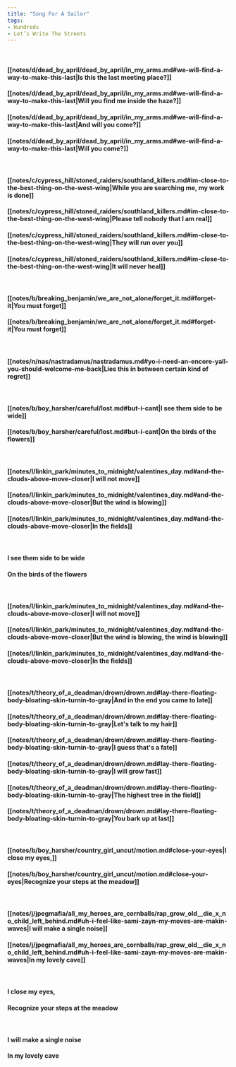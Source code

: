 ```yaml
---
title: "Song For A Sailor"
tags:
- Hundreds
- Let’s Write The Streets
---
```

&nbsp;
#### [[notes/d/dead_by_april/dead_by_april/in_my_arms.md#we-will-find-a-way-to-make-this-last|Is this the last meeting place?]]
#### [[notes/d/dead_by_april/dead_by_april/in_my_arms.md#we-will-find-a-way-to-make-this-last|Will you find me inside the haze?]]
#### [[notes/d/dead_by_april/dead_by_april/in_my_arms.md#we-will-find-a-way-to-make-this-last|And will you come?]]
#### [[notes/d/dead_by_april/dead_by_april/in_my_arms.md#we-will-find-a-way-to-make-this-last|Will you come?]]
&nbsp;
#### [[notes/c/cypress_hill/stoned_raiders/southland_killers.md#im-close-to-the-best-thing-on-the-west-wing|While you are searching me, my work is done]]
#### [[notes/c/cypress_hill/stoned_raiders/southland_killers.md#im-close-to-the-best-thing-on-the-west-wing|Please tell nobody that I am real]]
#### [[notes/c/cypress_hill/stoned_raiders/southland_killers.md#im-close-to-the-best-thing-on-the-west-wing|They will run over you]]
#### [[notes/c/cypress_hill/stoned_raiders/southland_killers.md#im-close-to-the-best-thing-on-the-west-wing|It will never heal]]
&nbsp;
#### [[notes/b/breaking_benjamin/we_are_not_alone/forget_it.md#forget-it|You must forget]]
#### [[notes/b/breaking_benjamin/we_are_not_alone/forget_it.md#forget-it|You must forget]]
&nbsp;
#### [[notes/n/nas/nastradamus/nastradamus.md#yo-i-need-an-encore-yall-you-should-welcome-me-back|Lies this in between certain kind of regret]]
&nbsp;
#### [[notes/b/boy_harsher/careful/lost.md#but-i-cant|I see them side to be wide]]
#### [[notes/b/boy_harsher/careful/lost.md#but-i-cant|On the birds of the flowers]]
&nbsp;
#### [[notes/l/linkin_park/minutes_to_midnight/valentines_day.md#and-the-clouds-above-move-closer|I will not move]]
#### [[notes/l/linkin_park/minutes_to_midnight/valentines_day.md#and-the-clouds-above-move-closer|But the wind is blowing]]
#### [[notes/l/linkin_park/minutes_to_midnight/valentines_day.md#and-the-clouds-above-move-closer|In the fields]]
&nbsp;
#### I see them side to be wide
#### On the birds of the flowers
&nbsp;
#### [[notes/l/linkin_park/minutes_to_midnight/valentines_day.md#and-the-clouds-above-move-closer|I will not move]]
#### [[notes/l/linkin_park/minutes_to_midnight/valentines_day.md#and-the-clouds-above-move-closer|But the wind is blowing, the wind is blowing]]
#### [[notes/l/linkin_park/minutes_to_midnight/valentines_day.md#and-the-clouds-above-move-closer|In the fields]]
&nbsp;
#### [[notes/t/theory_of_a_deadman/drown/drown.md#lay-there-floating-body-bloating-skin-turnin-to-gray|And in the end you came to late]]
#### [[notes/t/theory_of_a_deadman/drown/drown.md#lay-there-floating-body-bloating-skin-turnin-to-gray|Let's talk to my hair]]
#### [[notes/t/theory_of_a_deadman/drown/drown.md#lay-there-floating-body-bloating-skin-turnin-to-gray|I guess that's a fate]]
#### [[notes/t/theory_of_a_deadman/drown/drown.md#lay-there-floating-body-bloating-skin-turnin-to-gray|I will grow fast]]
#### [[notes/t/theory_of_a_deadman/drown/drown.md#lay-there-floating-body-bloating-skin-turnin-to-gray|The highest tree in the field]]
#### [[notes/t/theory_of_a_deadman/drown/drown.md#lay-there-floating-body-bloating-skin-turnin-to-gray|You bark up at last]]
&nbsp;
#### [[notes/b/boy_harsher/country_girl_uncut/motion.md#close-your-eyes|I close my eyes,]]
#### [[notes/b/boy_harsher/country_girl_uncut/motion.md#close-your-eyes|Recognize your steps at the meadow]]
&nbsp;
#### [[notes/j/jpegmafia/all_my_heroes_are_cornballs/rap_grow_old__die_x_no_child_left_behind.md#uh-i-feel-like-sami-zayn-my-moves-are-makin-waves|I will make a single noise]]
#### [[notes/j/jpegmafia/all_my_heroes_are_cornballs/rap_grow_old__die_x_no_child_left_behind.md#uh-i-feel-like-sami-zayn-my-moves-are-makin-waves|In my lovely cave]]
&nbsp;
#### I close my eyes,
#### Recognize your steps at the meadow
&nbsp;
#### I will make a single noise
#### In my lovely cave
